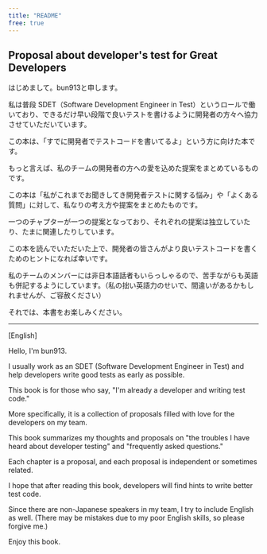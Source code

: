 ```yaml
---
title: "README"
free: true
---
```


## Proposal about developer's test for Great Developers

はじめまして。bun913と申します。

私は普段 SDET（Software Development Engineer in Test）というロールで働いており、できるだけ早い段階で良いテストを書けるように開発者の方々へ協力させていただいています。

この本は、「すでに開発者でテストコードを書いてるよ」という方に向けた本です。

もっと言えば、私のチームの開発者の方への愛を込めた提案をまとめているものです。

この本は「私がこれまでお聞きしてき開発者テストに関する悩み」や「よくある質問」に対して、私なりの考え方や提案をまとめたものです。

一つのチャプターが一つの提案となっており、それぞれの提案は独立していたり、たまに関連したりしています。

この本を読んでいただいた上で、開発者の皆さんがより良いテストコードを書くためのヒントになれば幸いです。

私のチームのメンバーには非日本語話者もいらっしゃるので、苦手ながらも英語も併記するようにしています。（私の拙い英語力のせいで、間違いがあるかもしれませんが、ご容赦ください）

それでは、本書をお楽しみください。

----------

[English]

Hello, I'm bun913.

I usually work as an SDET (Software Development Engineer in Test) and help developers write good tests as early as possible.

This book is for those who say, "I'm already a developer and writing test code."

More specifically, it is a collection of proposals filled with love for the developers on my team.

This book summarizes my thoughts and proposals on "the troubles I have heard about developer testing" and "frequently asked questions."

Each chapter is a proposal, and each proposal is independent or sometimes related.

I hope that after reading this book, developers will find hints to write better test code.

Since there are non-Japanese speakers in my team, I try to include English as well. (There may be mistakes due to my poor English skills, so please forgive me.)

Enjoy this book.
